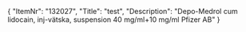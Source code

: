 {
  "ItemNr": "132027",
  "Title": "test",
  "Description": "Depo-Medrol cum lidocain, inj-vätska, suspension 40 mg/ml+10 mg/ml Pfizer AB"
}